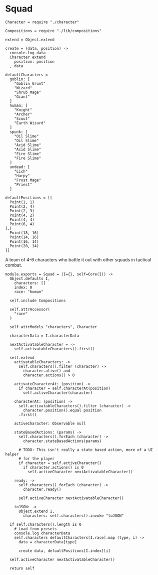 Squad
=====

    Character = require "./character"

    Compositions = require "./lib/compositions"

    extend = Object.extend

    create = (data, position) ->
      console.log data
      Character extend
        position: position
      , data

    defaultCharacters =
      goblin: [
        "Goblin Grunt"
        "Wizard"
        "Shrub Mage"
        "Giant"
      ]
      human: [
        "Knight"
        "Archer"
        "Scout"
        "Earth Wizard"
      ]
      spunk: [
        "Oil Slime"
        "Oil Slime"
        "Acid Slime"
        "Acid Slime"
        "Fire Slime"
        "Fire Slime"
      ]
      undead: [
        "Lich"
        "Harpy"
        "Frost Mage"
        "Priest"
      ]

    defaultPositions = [[
      Point(1, 1)
      Point(2, 4)
      Point(2, 3)
      Point(4, 2)
      Point(4, 4)
      Point(6, 4)
    ],[
      Point(18, 16)
      Point(14, 16)
      Point(16, 14)
      Point(20, 14)
    ]]

A team of 4-6 characters who battle it out with other squads in tactical combat.

    module.exports = Squad = (I={}, self=Core(I)) ->
      Object.defaults I,
        characters: []
        index: 0
        race: "human"

      self.include Compositions

      self.attrAccessor(
        "race"
      )

      self.attrModels "characters", Character

      characterData = I.characterData

      nextActivatableCharacter = ->
        self.activatableCharacters().first()

      self.extend
        activatableCharacters: ->
          self.characters().filter (character) ->
            character.alive() and
            character.actions() > 0

        activateCharacterAt: (position) ->
          if character = self.characterAt(position)
            self.activeCharacter(character)

        characterAt: (position) ->
          self.activatableCharacters().filter (character) ->
            character.position().equal position
          .first()

        activeCharacter: Observable null

        stateBasedActions: (params) ->
          self.characters().forEach (character) ->
            character.stateBasedActions(params)

          # TODO: This isn't really a state based action, more of a UI helper
          # for the player
          if character = self.activeCharacter()
            if character.actions() is 0
              self.activeCharacter nextActivatableCharacter()

        ready: ->
          self.characters().forEach (character) ->
            character.ready()

          self.activeCharacter nextActivatableCharacter()

        toJSON: ->
          Object.extend I,
            characters: self.characters().invoke "toJSON"

      if self.characters().length is 0
        # Load from presets
        console.log characterData
        self.characters defaultCharacters[I.race].map (type, i) ->
          data = characterData[type]

          create data, defaultPositions[I.index][i]

      self.activeCharacter nextActivatableCharacter()

      return self
